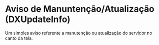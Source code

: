 # Aviso de Manuntenção/Atualização (DXUpdateInfo)

Um simples aviso referente a manutenção ou atualização do servidor no canto da tela.
